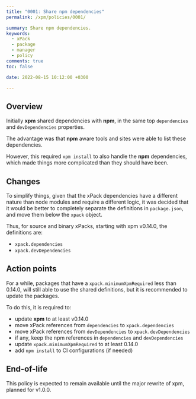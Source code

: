 ```yaml
---
title: "0001: Share npm dependencies"
permalink: /xpm/policies/0001/

summary: Share npm dependencies.
keywords:
  - xPack
  - package
  - manager
  - policy
comments: true
toc: false

date: 2022-08-15 10:12:00 +0300

---
```


## Overview

Initially **xpm** shared dependencies with **npm**, in the same top
`dependencies` and `devDependencies` properties.

The advantage was that **npm** aware tools and sites were able to list
these dependencies.

However, this required `xpm install` to also handle the **npm** dependencies,
which made things more complicated than they should have been.

## Changes

To simplify things, given that the xPack dependencies have a different
nature than node modules and require a different logic, it was decided
that it would be better to completely separate the definitions in
`package.json`, and move them below the `xpack` object.

Thus, for source and binary xPacks, starting with xpm v0.14.0,
the definitions are:

- `xpack.dependencies`
- `xpack.devDependencies`

## Action points

For a while, packages that have a `xpack.minimumXpmRequired` less than 0.14.0,
will still able to use the shared definitions,
but it is recommended to update the packages.

To do this, it is required to:

- update **xpm** to at least v0.14.0
- move xPack references from `dependencies` to `xpack.dependencies`
- move xPack references from `devDependencies` to `xpack.devDependencies`
- if any, keep the npm references in `dependencies` and `devDependencies`
- update `xpack.minimumXpmRequired` to at least 0.14.0
- add `npm install` to CI configurations (if needed)

## End-of-life

This policy is expected to remain available until the major rewrite of xpm,
planned for v1.0.0.
